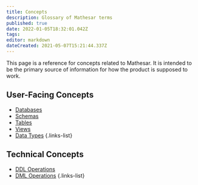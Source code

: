 ```yaml
---
title: Concepts
description: Glossary of Mathesar terms
published: true
date: 2022-01-05T18:32:01.042Z
tags: 
editor: markdown
dateCreated: 2021-05-07T15:21:44.337Z
---
```


This page is a reference for concepts related to Mathesar. It is intended to be the primary source of information for how the product is supposed to work.

## User-Facing Concepts
- [Databases](/product/concepts/databases)
- [Schemas](/product/concepts/schemas)
- [Tables](/product/concepts/tables)
- [Views](/product/concepts/views)
- [Data Types](/product/concepts/data-types)
{.links-list}


## Technical Concepts

- [DDL Operations](/engineering/architecture/ddl)
- [DML Operations](/engineering/architecture/dml)
{.links-list}
